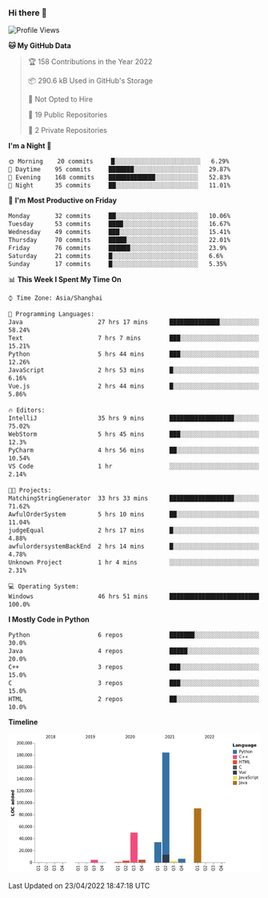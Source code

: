 ### Hi there 👋

<!--START_SECTION:waka-->
![Profile Views](http://img.shields.io/badge/Profile%20Views-0-blue)

**🐱 My GitHub Data** 

> 🏆 158 Contributions in the Year 2022
 > 
> 📦 290.6 kB Used in GitHub's Storage 
 > 
> 🚫 Not Opted to Hire
 > 
> 📜 19 Public Repositories 
 > 
> 🔑 2 Private Repositories  
 > 
**I'm a Night 🦉** 

```text
🌞 Morning    20 commits     █░░░░░░░░░░░░░░░░░░░░░░░░   6.29% 
🌆 Daytime    95 commits     ███████░░░░░░░░░░░░░░░░░░   29.87% 
🌃 Evening    168 commits    █████████████░░░░░░░░░░░░   52.83% 
🌙 Night      35 commits     ██░░░░░░░░░░░░░░░░░░░░░░░   11.01%

```
📅 **I'm Most Productive on Friday** 

```text
Monday       32 commits     ██░░░░░░░░░░░░░░░░░░░░░░░   10.06% 
Tuesday      53 commits     ████░░░░░░░░░░░░░░░░░░░░░   16.67% 
Wednesday    49 commits     ███░░░░░░░░░░░░░░░░░░░░░░   15.41% 
Thursday     70 commits     █████░░░░░░░░░░░░░░░░░░░░   22.01% 
Friday       76 commits     ██████░░░░░░░░░░░░░░░░░░░   23.9% 
Saturday     21 commits     █░░░░░░░░░░░░░░░░░░░░░░░░   6.6% 
Sunday       17 commits     █░░░░░░░░░░░░░░░░░░░░░░░░   5.35%

```


📊 **This Week I Spent My Time On** 

```text
⌚︎ Time Zone: Asia/Shanghai

💬 Programming Languages: 
Java                     27 hrs 17 mins      ██████████████░░░░░░░░░░░   58.24% 
Text                     7 hrs 7 mins        ███░░░░░░░░░░░░░░░░░░░░░░   15.21% 
Python                   5 hrs 44 mins       ███░░░░░░░░░░░░░░░░░░░░░░   12.26% 
JavaScript               2 hrs 53 mins       █░░░░░░░░░░░░░░░░░░░░░░░░   6.16% 
Vue.js                   2 hrs 44 mins       █░░░░░░░░░░░░░░░░░░░░░░░░   5.86%

🔥 Editors: 
IntelliJ                 35 hrs 9 mins       ██████████████████░░░░░░░   75.02% 
WebStorm                 5 hrs 45 mins       ███░░░░░░░░░░░░░░░░░░░░░░   12.3% 
PyCharm                  4 hrs 56 mins       ██░░░░░░░░░░░░░░░░░░░░░░░   10.54% 
VS Code                  1 hr                ░░░░░░░░░░░░░░░░░░░░░░░░░   2.14%

🐱‍💻 Projects: 
MatchingStringGenerator  33 hrs 33 mins      ██████████████████░░░░░░░   71.62% 
AwfulOrderSystem         5 hrs 10 mins       ██░░░░░░░░░░░░░░░░░░░░░░░   11.04% 
judgeEqual               2 hrs 17 mins       █░░░░░░░░░░░░░░░░░░░░░░░░   4.88% 
awfulordersystemBackEnd  2 hrs 14 mins       █░░░░░░░░░░░░░░░░░░░░░░░░   4.78% 
Unknown Project          1 hr 4 mins         ░░░░░░░░░░░░░░░░░░░░░░░░░   2.31%

💻 Operating System: 
Windows                  46 hrs 51 mins      █████████████████████████   100.0%

```

**I Mostly Code in Python** 

```text
Python                   6 repos             ███████░░░░░░░░░░░░░░░░░░   30.0% 
Java                     4 repos             █████░░░░░░░░░░░░░░░░░░░░   20.0% 
C++                      3 repos             ███░░░░░░░░░░░░░░░░░░░░░░   15.0% 
C                        3 repos             ███░░░░░░░░░░░░░░░░░░░░░░   15.0% 
HTML                     2 repos             ██░░░░░░░░░░░░░░░░░░░░░░░   10.0%

```


**Timeline**

![Chart not found](https://raw.githubusercontent.com/SuperMaxine/SuperMaxine/main/charts/bar_graph.png) 


 Last Updated on 23/04/2022 18:47:18 UTC
<!--END_SECTION:waka-->

<!--
**SuperMaxine/SuperMaxine** is a ✨ _special_ ✨ repository because its `README.md` (this file) appears on your GitHub profile.

Here are some ideas to get you started:

- 🔭 I’m currently working on ...
- 🌱 I’m currently learning ...
- 👯 I’m looking to collaborate on ...
- 🤔 I’m looking for help with ...
- 💬 Ask me about ...
- 📫 How to reach me: ...
- 😄 Pronouns: ...
- ⚡ Fun fact: ...
-->

